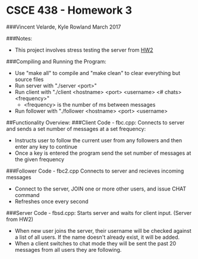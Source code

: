# CSCE 438 - Homework 3
###Vincent Velarde, Kyle Rowland
March 2017

###Notes:
  - This project involves stress testing the server from [HW2](https://github.com/vinvelarde/438A2)
  
###Compiling and Running the Program:
- Use "make all" to compile and "make clean" to clear everything but source files
- Run server with "./server \<port>"
- Run client with "./client \<hostname> \<port> \<username> \<# chats> \<frequency>"
  - \<frequency> is the number of ms between messages
- Run follower with "./follower \<hostname> \<port> \<username>

##Functionality Overview:
###Client Code - fbc.cpp: 
Connects to server and sends a set number of messages at a set frequency:
- Instructs user to follow the current user from any followers and then enter any key to continue
- Once a key is entered the program send the set number of messages at the given frequency

###Follower Code - fbc2.cpp
Connects to server and recieves incoming messages
- Connect to the server, JOIN one or more other users, and issue CHAT command
- Refreshes once every second

###Server Code - fbsd.cpp:
Starts server and waits for client input. (Server from HW2)
- When new user joins the server, their username will be checked against a list of all users. If the name doesn't already exist, it will be added.
- When a client switches to chat mode they will be sent the past 20 messages from all users they are following.
